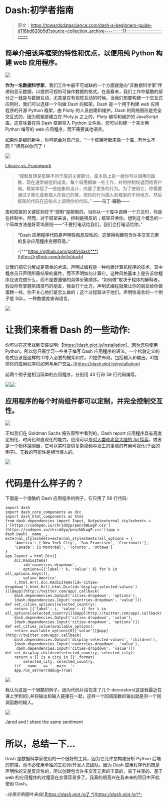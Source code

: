 # Dash:初学者指南

> 原文：<https://towardsdatascience.com/dash-a-beginners-guide-d118bd620b5d?source=collection_archive---------11----------------------->

## 简单介绍该库框架的特性和优点，以便用纯 Python 构建 web 应用程序。

![](img/1bfbb71f8a7e3cbd694767de7e75e058.png)

**作为一名数据科学家**，我们工作中最不可或缺的一个方面就是向“非数据科学家”传递和显示数据，以提供可视的可操作数据的格式。在我看来，我们工作中最酷的部分之一就是与数据互动，尤其是在有视觉互动的时候。当我们想要构建一个交互式应用时，我们可以选择一个叫做 Dash 的框架。Dash 是一个用于构建 web 应用程序的开源 Python 框架，由 Plotly 的人员创建和维护。Dash 的网络图形是完全交互式的，因为框架是建立在 Ploty.js 之上的，Ploty 编写和维护的 JavaScript 库。这意味着在将 Dash 框架导入 Python 文件后，您可以构建一个完全用 Python 编写的 web 应用程序，而不需要其他语言。

如果你是编码新手，你可能会对自己说，“一个框架听起来像一个库…有什么不同？”很高兴你问了！

![](img/dbecf85873c79c3e9991ba5f3c04fa1d.png)

[Library vs. Framework](https://www.programcreek.com/2011/09/what-is-the-difference-between-a-java-library-and-a-framework/)

> “控制反转是框架不同于库的关键部分。库本质上是一组你可以调用的函数，现在通常被组织成类。每个调用都做一些工作，并将控制权返回给客户端。框架体现了一些抽象的设计，内置了更多的行为。为了使用它，你需要通过子类化或者插入你自己的类，把你的行为插入到框架的不同地方。然后框架的代码在这些点上调用你的代码。”
> **——马丁·福勒——**

库和框架的关键区别在于“控制”是颠倒的。当你从一个库中调用一个方法时，你是在控制中。然而，对于框架来说，控制是相反的；框架召唤你。想到这个概念的一个简单方法是好莱坞原则——“不要打电话给我们，我们会打电话给你。”

> **“Dash 应用程序代码是声明性和反应性的，这使得构建包含许多交互元素的复杂应用程序变得容易。”**
> 
> ***-***[***https://github.com/plotly/dash***](https://github.com/plotly/dash)

让我们把它分解成更简单的术语。声明式编程是一种构建计算机程序的技术，其中程序员只声明所需结果的属性，而不声明如何计算它。这种风格基本上是告诉你程序应该完成什么，而不是要遵循的具体步骤顺序。“如何做”取决于程序的解释者。假设你有掌握烘焙技巧的朋友，我会打个比方。声明式编程就像让你的朋友给你做蛋糕一样。你不关心他们是怎么做的；这个过程取决于他们。声明性语言的一个例子是 SQL，一种数据库查询语言。

![](img/b1014820854e47cdd0b8672e2cd6209b.png)

# **让我们来看看 Dash 的一些动作:**

你可以在这里找到安装说明:【https://dash.plot.ly/installation[。因为您将使用 Python，所以您只需学习一些关于编写 Dash 应用程序的语法。一个松散定义的格式应该是这样的:1)导入必要的框架和库。2)提供布局，包括输入和输出。3)提供你的应用程序将如何与用户交互。](https://dash.plot.ly/installation)

前两个例子是相当简单的应用程序，分别用 43 行和 59 行代码编写。

![](img/7c03e03856c68f3620e05de4c747771e.png)![](img/af5409d5e1e71fa74eb0d15b174144cb.png)

## 应用程序的每个时尚组件都可以定制，并完全控制交互性。

![](img/b194317795c4c1e9b0e00f4257179461.png)

正如我们在 Goldman Sachs 报告原型中看到的，Dash report 应用程序具有高度定制化、时尚化和直观化的能力。应用可以是[对人类和老鼠大脑的 3d 探索](http://brain-surface-viewer.herokuapp.com/)，或者是一个物体探测器，它可以实时提供复杂视频中发生的事情的有用可视化(下面的例子)。无数的可能性是相当惊人的。

![](img/fcd3832395747affacdfdbb3d49ee588.png)

# 代码是什么样子的？

下面是一个很酷的 Dash 应用程序的例子，它只用了 56 行代码:

```
import dash
import dash_core_components as dcc
import dash_html_components as html
from dash.dependencies import Input, Outputexternal_stylesheets = ['[https://codepen.io/chriddyp/pen/bWLwgP.css'](https://codepen.io/chriddyp/pen/bWLwgP.css')]app = dash.Dash(__name__, external_stylesheets=external_stylesheets)all_options = {
    'America': ['New York City', 'San Francisco', 'Cincinnati'],
    'Canada': [u'Montréal', 'Toronto', 'Ottawa']
}
app.layout = html.Div([
    dcc.RadioItems(
        id='countries-dropdown',
        options=[{'label': k, 'value': k} for k in all_options.keys()],
        value='America'
    ),html.Hr(),dcc.RadioItems(id='cities-dropdown'),html.Hr(),html.Div(id='display-selected-values')
])[@app](http://twitter.com/app).callback(
    dash.dependencies.Output('cities-dropdown', 'options'),
    [dash.dependencies.Input('countries-dropdown', 'value')])
def set_cities_options(selected_country):
    return [{'label': i, 'value': i} for i in all_options[selected_country]][@app](http://twitter.com/app).callback(
    dash.dependencies.Output('cities-dropdown', 'value'),
    [dash.dependencies.Input('cities-dropdown', 'options')])
def set_cities_value(available_options):
    return available_options[0]['value'][@app](http://twitter.com/app).callback(
    dash.dependencies.Output('display-selected-values', 'children'),
    [dash.dependencies.Input('countries-dropdown', 'value'),
     dash.dependencies.Input('cities-dropdown', 'value')])
def set_display_children(selected_country, selected_city):
    return u'{} is a city in {}'.format(
        selected_city, selected_country,
    )if __name__ == '__main__':
    app.run_server(debug=True)
```

![](img/427d8d81190cea27096281d3000e5d68.png)

我认为这是一个很酷的例子，因为代码片段包含了几个 decorators(这是我最近在课上学到的),并将输出和输入链接在一起，这样一个回调函数的输出就是另一个回调函数的输入。

![](img/fb0ac2943cd1200122a7315f06d818e9.png)

Jared and I share the same sentiment

# 所以，总结一下…

Dash 是数据科学家使用的一个很好的工具，因为它允许您构建分析 Python 后端的前端，而不必使用单独的工程师/开发人员团队。因为 Dash 应用程序代码既是声明性的又是反应性的，所以创建包含许多交互元素的丰富的、易于共享的、基于 web 的应用程序的过程现在变得容易多了。我真的很高兴在我未来的项目中开始使用 Dash。

*-应用示例图片来自*[*【https://dash.plot.ly/】*](https://dash.plot.ly/)*-*